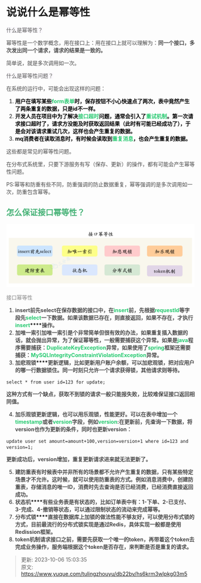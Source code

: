 # 说说什么是幂等性

<font style="color:rgb(89, 89, 89);background-color:rgb(251, 249, 253);">什么是幂等性？</font>

<font style="color:rgb(74, 74, 74);">幂等性是一个数学概念，用在接口上：用在接口上就可以理解为：</font>**<font style="color:rgb(74, 74, 74);">同一个接口，多次发出同一个请求，请求的结果是一致的。</font>**

<font style="color:rgb(74, 74, 74);">简单说，就是多次调用如一次。</font>

<font style="color:rgb(89, 89, 89);background-color:rgb(251, 249, 253);">什么是幂等性问题？</font>

<font style="color:rgb(74, 74, 74);">在系统的运行中，可能会出现这样的问题：</font>

1. **<font style="color:rgb(1, 1, 1);">用户在填写某些</font>****<font style="color:rgb(40, 202, 113);">form表单</font>****<font style="color:rgb(1, 1, 1);">时，保存按钮不小心快速点了两次，表中竟然产生了两条重复的数据，只是id不一样。</font>**
2. **<font style="color:rgb(1, 1, 1);">开发人员在项目中为了解决</font>****<font style="color:rgb(40, 202, 113);">接口超时</font>****<font style="color:rgb(1, 1, 1);">问题，通常会引入了</font>****<font style="color:rgb(40, 202, 113);">重试机制</font>****<font style="color:rgb(1, 1, 1);">。第一次请求接口超时了，请求方没能及时获取返回结果（此时有可能已经成功了），于是会对该请求重试几次，这样也会产生重复的数据。</font>**
3. **<font style="color:rgb(1, 1, 1);">mq消费者在读取消息时，有时候会读取到</font>****<font style="color:rgb(40, 202, 113);">重复消息</font>****<font style="color:rgb(1, 1, 1);">，也会产生重复的数据。</font>**

<font style="color:rgb(74, 74, 74);">这些都是常见的幂等性问题。</font>

<font style="color:rgb(74, 74, 74);">在分布式系统里，只要下游服务有写（保存、更新）的操作，都有可能会产生幂等性问题。</font>

<font style="color:rgb(74, 74, 74);">PS:幂等和防重有些不同，防重强调的防止数据重复，幂等强调的是多次调用如一次，防重包含幂等。</font>

## <font style="color:rgb(72, 179, 120);">怎么保证接口幂等性？</font>
![1696575754311-fb0282b1-889d-447b-a7c5-b80abea1a542.png](./img/nves10V5uqUZTPQ-/1696575754311-fb0282b1-889d-447b-a7c5-b80abea1a542-891899.png)

<font style="color:rgb(136, 136, 136);">接口幂等性</font>

1. **<font style="color:rgb(74, 74, 74);">insert前先select</font>****<font style="color:rgb(74, 74, 74);">在保存数据的接口中，在</font>****<font style="color:rgb(40, 202, 113);">insert</font>****<font style="color:rgb(74, 74, 74);">前，先根据</font>****<font style="color:rgb(40, 202, 113);">requestId</font>****<font style="color:rgb(74, 74, 74);">等字段先</font>****<font style="color:rgb(40, 202, 113);">select</font>****<font style="color:rgb(74, 74, 74);">一下数据。如果该数据已存在，则直接返回，如果不存在，才执行  </font>****<font style="color:rgb(40, 202, 113);">insert</font>****<font style="color:rgb(74, 74, 74);">操作。</font>**
2. **<font style="color:rgb(74, 74, 74);">加唯一索引</font>****<font style="color:rgb(74, 74, 74);">加唯一索引是个非常简单但很有效的办法，如果重复插入数据的话，就会抛出异常，为了保证幂等性，一般需要捕获这个异常。</font>****<font style="color:rgb(74, 74, 74);">如果是</font>****<font style="color:rgb(40, 202, 113);">java</font>****<font style="color:rgb(74, 74, 74);">程序需要捕获：</font>****<font style="color:rgb(40, 202, 113);">DuplicateKeyException</font>****<font style="color:rgb(74, 74, 74);">异常，如果使用了</font>****<font style="color:rgb(40, 202, 113);">spring</font>****<font style="color:rgb(74, 74, 74);">框架还需要捕获：</font>****<font style="color:rgb(40, 202, 113);">MySQLIntegrityConstraintViolationException</font>****<font style="color:rgb(74, 74, 74);">异常。</font>**
3. **<font style="color:rgb(74, 74, 74);">加悲观锁</font>****<font style="color:rgb(74, 74, 74);">更新逻辑，比如更新用户账户余额，可以加悲观锁，把对应用户的哪一行数据锁住。同一时刻只允许一个请求获得锁，其他请求则等待。</font>**

```plain
select * from user id=123 for update;
```

**<font style="color:rgb(74, 74, 74);">这种方式有一个缺点，获取不到锁的请求一般只能报失败，比较难保证接口返回相同值。</font>**

4. **<font style="color:rgb(74, 74, 74);">加乐观锁</font>****<font style="color:rgb(74, 74, 74);">更新逻辑，也可以用乐观锁，性能更好。可以在表中增加一个</font>****<font style="color:rgb(40, 202, 113);">timestamp</font>****<font style="color:rgb(74, 74, 74);">或者</font>****<font style="color:rgb(40, 202, 113);">version</font>****<font style="color:rgb(74, 74, 74);">字段，例如</font>****<font style="color:rgb(40, 202, 113);">version</font>****<font style="color:rgb(74, 74, 74);">:</font>****<font style="color:rgb(74, 74, 74);">在更新前，先查询一下数据，将version也作为更新的条件，同时也更新version：</font>**

```plain
update user set amount=amount+100,version=version+1 where id=123 and version=1;
```

**<font style="color:rgb(74, 74, 74);">更新成功后，version增加，重复更新请求进来就无法更新了。</font>**

5. **<font style="color:rgb(74, 74, 74);">建防重表</font>****<font style="color:rgb(74, 74, 74);">有时候表中并非所有的场景都不允许产生重复的数据，只有某些特定场景才不允许。这时候，就可以使用防重表的方式。</font>****<font style="color:rgb(74, 74, 74);">例如消息消费中，创建防重表，存储消息的唯一ID，消费时先去查询是否已经消费，已经消费直接返回成功。</font>**
6. **<font style="color:rgb(74, 74, 74);">状态机</font>****<font style="color:rgb(74, 74, 74);">有些业务表是有状态的，比如订单表中有：1-下单、2-已支付、3-完成、4-撤销等状态，可以通过限制状态的流动来完成幂等。</font>**
7. **<font style="color:rgb(74, 74, 74);">分布式锁</font>****<font style="color:rgb(74, 74, 74);">直接在数据库上加锁的做法性能不够友好，可以使用分布式锁的方式，目前最流行的分布式锁实现是通过Redis，具体实现一般都是使用Redission框架。</font>**
8. **<font style="color:rgb(74, 74, 74);">token机制请求接口之前，需要先获取一个唯一的token，再带着这个token去完成业务操作，服务端根据这个token是否存在，来判断是否是重复的请求。</font>**



> 更新: 2023-10-06 15:03:35  
> 原文: <https://www.yuque.com/tulingzhouyu/db22bv/hs6krm3wlpkg03m5>